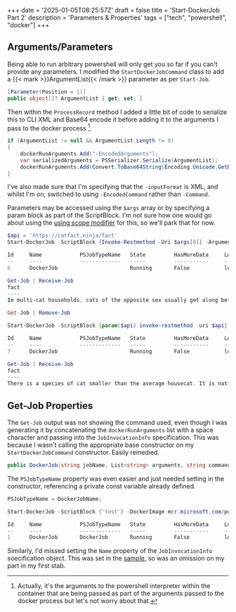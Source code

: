 +++
date = '2025-01-05T08:25:57Z'
draft = false
title = 'Start-DockerJob Part 2'
description = 'Parameters & Properties'
tags = ["tech", "powershell", "docker"]
+++

## Arguments/Parameters

Being able to run arbitrary powershell will only get you so far if you can't provide any parameters. I modified the `StartDockerJobCommand` class to add a {{< mark >}}ArgumentList{{< /mark >}} parameter as per `Start-Job`.

```csharp
[Parameter(Position = 1)]
public object[]? ArgumentList { get; set; }
```

Then within the `ProcessRecord` method I added a little bit of code to serialize this to CLI XML and Base64 encode it before adding it to the arguments I pass to the docker process [^pwshnotdocker].

```csharp
if (ArgumentList != null && ArgumentList.Length != 0)
{
    dockerRunArguments.Add("-EncodedArguments");
    var serializedArguments = PSSerializer.Serialize(ArgumentList);
    dockerRunArguments.Add(Convert.ToBase64String(Encoding.Unicode.GetBytes(serializedArguments)));
}
```

I've also made sure that I'm specifying that the `-inputFormat` is XML, and whilst I'm on, switched to using `-EncodedCommand` rather than `-Command`.

Parameters may be accessed using the `$args` array or by specifying a param block as part of the ScriptBlock. I'm not sure how one would go about using the [using scope modifier](https://learn.microsoft.com/en-us/powershell/module/microsoft.powershell.core/about/about_scopes?view=powershell-7.4#the-using-scope-modifier) for this, so we'll park that for now. 

```powershell
$api = 'https://catfact.ninja/fact'                                        
Start-DockerJob -ScriptBlock {Invoke-Restmethod -Uri $args[0]} -ArgumentList $api  -DockerImage mcr.microsoft.com/powershell:preview-mariner-2.0-arm64

Id     Name            PSJobTypeName   State         HasMoreData     Location             Command
--     ----            -------------   -----         -----------     --------             -------
6      DockerJob                       Running       False           localhost

Get-Job | Receive-Job
fact                                                                        length
----                                                                        ------
In multi-cat households, cats of the opposite sex usually get along better.     75

Get-Job | Remove-Job

Start-DockerJob -ScriptBlock {param($api) invoke-restmethod -uri $api} -ArgumentList $api  -DockerImage mcr.microsoft.com/powershell:preview-mariner-2.0-arm64

Id     Name            PSJobTypeName   State         HasMoreData     Location             Command
--     ----            -------------   -----         -----------     --------             -------
7      DockerJob                       Running       False           localhost

Get-Job | Receive-Job
fact
----
There is a species of cat smaller than the average housecat. It is native to Africa and it is the Black-footed cat (Felis nigripes). Its top weight is 5.5 p…
```

## Get-Job Properties 

The `Get-Job` output was not showing the command used, even though I was generating it by concatenating the `dockerRunArguments` list with a space character and passing into the `JobInvocationInfo` specification. This was because I wasn't calling the appropriate base constructor on my `StartDockerJobCommand` constructor. Easily remedied. 

```csharp
public DockerJob(string jobName, List<string> arguments, string command) : base(command, jobName)
```

The `PSJobTypeName` property was even easier and just needed setting in the constructor, referencing a private const variable already defined.

```csharp
PSJobTypeName = DockerJobName;
```

```powershell
Start-DockerJob -ScriptBlock {'test'} -DockerImage mcr.microsoft.com/powershell:preview-mariner-2.0-arm64

Id     Name            PSJobTypeName   State         HasMoreData     Location             Command
--     ----            -------------   -----         -----------     --------             -------
1      DockerJob       DockerJob       Running       False           localhost            run --name c4fe0526-9298…
```

Similarly, I'd missed setting the `Name` property of the `JobInvocationInfo` soecification object. This was set in the [sample](https://github.com/microsoft/Windows-classic-samples/blob/main/Samples/PowerShell/JobSourceAdapter/cs/JobSourceAdapterSample.cs), so was an omission on my part in my first stab.


[^pwshnotdocker]: Actually, it's the arguments to the powershell interpreter within the container that are being passed as part of the arguments passed to the docker process but let's not worry about that.